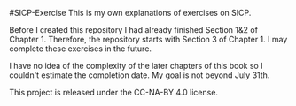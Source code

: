 #SICP-Exercise
This is my own explanations of exercises on SICP.

Before I created this repository I had already finished Section 1&2 of Chapter 1. Therefore, the repository starts with Section 3 of Chapter 1. I may complete these exercises in the future.

I have no idea of the complexity of the later chapters of this book so I couldn't estimate the completion date. My goal is not beyond July 31th.

This project is released under the CC-NA-BY 4.0 license.
